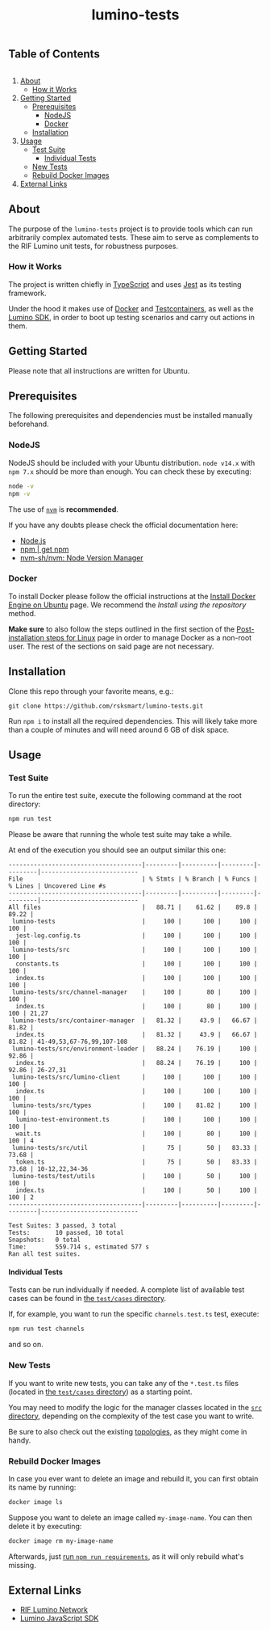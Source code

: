 <h1 align="center">lumino-tests</h1>

<h2 style="display: inline-block">Table of Contents</h2>
<ol>
  <li><a href="#about">About</a>
    <ul>
      <li><a href="#how-it-works">How it Works</a></li>
    </ul>
  </li>
  <li>
    <a href="#getting-started">Getting Started</a>
    <ul>
      <li><a href="#prerequisites">Prerequisites</a>
        <ul>
          <li><a href="#nodejs">NodeJS</a></li>
          <li><a href="#docker">Docker</a></li>
        </ul>
      </li>
      <li><a href="#installation">Installation</a></li>
    </ul>
  </li>
  <li><a href="#usage">Usage</a>
    <ul>
      <li><a href="#test-suite">Test Suite</a>
        <ul>
          <li><a href="#individual-tests">Individual Tests</a></li>
        </ul>
      </li>
      <li><a href="#new-tests">New Tests</a>
      <li><a href="#rebuild-docker-images">Rebuild Docker Images</a>
    </ul>
  </li>
  <li><a href="#external-links">External Links</a></li>
</ol>

## About

The purpose of the `lumino-tests` project is to provide tools which can run arbitrarily complex automated tests. These aim to serve as complements to the RIF Lumino unit tests, for robustness purposes.

### How it Works

The project is written chiefly in [TypeScript](https://www.typescriptlang.org/) and uses [Jest](https://jestjs.io/) as its testing framework.

Under the hood it makes use of [Docker](https://www.docker.com/) and [Testcontainers](https://github.com/testcontainers/testcontainers-node), as well as the [Lumino SDK](https://github.com/rsksmart/lumino-sdk), in order to boot up testing scenarios and carry out actions in them.

## Getting Started

Please note that all instructions are written for Ubuntu.

## Prerequisites

The following prerequisites and dependencies must be installed manually beforehand.

### NodeJS

NodeJS should be included with your Ubuntu distribution. `node v14.x` with `npm 7.x` should be more than enough. You can check these by executing:

```bash
node -v
npm -v
```

The use of [`nvm`](https://github.com/nvm-sh/nvm) is **recommended**.

If you have any doubts please check the official documentation here:

- [Node.js](https://nodejs.org/en/)
- [npm | get npm](https://www.npmjs.com/get-npm)
- [nvm-sh/nvm: Node Version Manager](https://github.com/nvm-sh/nvm)

### Docker

To install Docker please follow the official instructions at the [Install Docker Engine on Ubuntu](https://docs.docker.com/engine/install/ubuntu) page. We recommend the _Install using the repository_ method.

**Make sure** to also follow the steps outlined in the first section of the [Post-installation steps for Linux](https://docs.docker.com/engine/install/linux-postinstall/#manage-docker-as-a-non-root-user) page in order to manage Docker as a non-root user. The rest of the sections on said page are not necessary.

## Installation

Clone this repo through your favorite means, e.g.:

```
git clone https://github.com/rsksmart/lumino-tests.git
```

Run `npm i` to install all the required dependencies. 
This will likely take more than a couple of minutes and will need around 6 GB of disk space.

## Usage

### Test Suite

To run the entire test suite, execute the following command at the root directory:

```bash
npm run test
```

Please be aware that running the whole test suite may take a while.

At end of the execution you should see an output similar this one:

```
-------------------------------------|---------|----------|---------|---------|---------------------------
File                                 | % Stmts | % Branch | % Funcs | % Lines | Uncovered Line #s
-------------------------------------|---------|----------|---------|---------|---------------------------
All files                            |   88.71 |    61.62 |    89.8 |   89.22 |
 lumino-tests                        |     100 |      100 |     100 |     100 |
  jest-log.config.ts                 |     100 |      100 |     100 |     100 |
 lumino-tests/src                    |     100 |      100 |     100 |     100 |
  constants.ts                       |     100 |      100 |     100 |     100 |
  index.ts                           |     100 |      100 |     100 |     100 |
 lumino-tests/src/channel-manager    |     100 |       80 |     100 |     100 |
  index.ts                           |     100 |       80 |     100 |     100 | 21,27
 lumino-tests/src/container-manager  |   81.32 |     43.9 |   66.67 |   81.82 |
  index.ts                           |   81.32 |     43.9 |   66.67 |   81.82 | 41-49,53,67-76,99,107-108
 lumino-tests/src/environment-loader |   88.24 |    76.19 |     100 |   92.86 |
  index.ts                           |   88.24 |    76.19 |     100 |   92.86 | 26-27,31
 lumino-tests/src/lumino-client      |     100 |      100 |     100 |     100 |
  index.ts                           |     100 |      100 |     100 |     100 |
 lumino-tests/src/types              |     100 |    81.82 |     100 |     100 |
  lumino-test-environment.ts         |     100 |      100 |     100 |     100 |
  wait.ts                            |     100 |       80 |     100 |     100 | 4
 lumino-tests/src/util               |      75 |       50 |   83.33 |   73.68 |
  token.ts                           |      75 |       50 |   83.33 |   73.68 | 10-12,22,34-36
 lumino-tests/test/utils             |     100 |       50 |     100 |     100 |
  index.ts                           |     100 |       50 |     100 |     100 | 2
-------------------------------------|---------|----------|---------|---------|---------------------------

Test Suites: 3 passed, 3 total
Tests:       10 passed, 10 total
Snapshots:   0 total
Time:        559.714 s, estimated 577 s
Ran all test suites.
```

#### Individual Tests

Tests can be run individually if needed. A complete list of available test cases can be found in [the `test/cases` directory](./test/cases).

If, for example, you want to run the specific `channels.test.ts` test, execute:

```bash
npm run test channels
```

and so on.

### New Tests

If you want to write new tests, you can take any of the `*.test.ts` files (located in [the `test/cases` directory](./test/cases)) as a starting point.

You may need to modify the logic for the manager classes located in the [`src` directory](./src), depending on the complexity of the test case you want to write.

Be sure to also check out the existing [topologies](./topologies), as they might come in handy.

### Rebuild Docker Images

In case you ever want to delete an image and rebuild it, you can first obtain its name by running:

```bash
docker image ls
```

Suppose you want to delete an image called `my-image-name`. You can then delete it by executing:

```bash
docker image rm my-image-name
```

Afterwards, just [run `npm run requirements`](#docker-images), as it will only rebuild what's missing.

## External Links

- [RIF Lumino Network](https://github.com/rsksmart/lumino)
- [Lumino JavaScript SDK](https://github.com/rsksmart/lumino-sdk)
